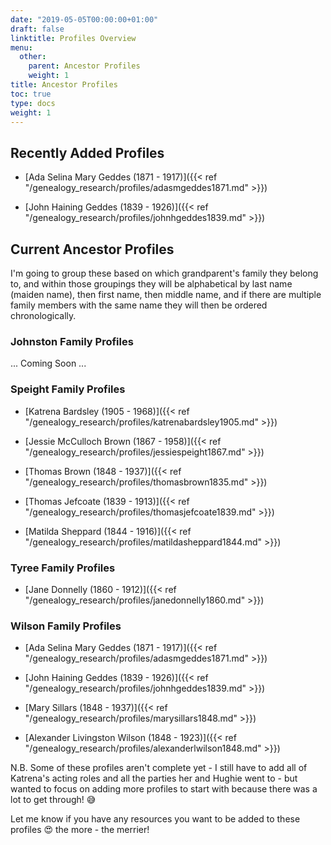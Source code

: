 ```yaml
---
date: "2019-05-05T00:00:00+01:00"
draft: false
linktitle: Profiles Overview
menu:
  other:
    parent: Ancestor Profiles
    weight: 1
title: Ancestor Profiles
toc: true
type: docs
weight: 1
---
```

## Recently Added Profiles

* [Ada Selina Mary Geddes (1871 - 1917)]({{< ref "/genealogy_research/profiles/adasmgeddes1871.md" >}})

* [John Haining Geddes (1839 - 1926)]({{< ref "/genealogy_research/profiles/johnhgeddes1839.md" >}})

## Current Ancestor Profiles
I'm going to group these based on which grandparent's family they belong to, and within those groupings they will be alphabetical by last name (maiden name), then first name, then middle name, and if there are multiple family members with the same name they will then be ordered chronologically.

### Johnston Family Profiles

... Coming Soon ...

### Speight Family Profiles

* [Katrena Bardsley (1905 - 1968)]({{< ref "/genealogy_research/profiles/katrenabardsley1905.md" >}})

* [Jessie McCulloch Brown (1867 - 1958)]({{< ref "/genealogy_research/profiles/jessiespeight1867.md" >}})

* [Thomas Brown (1848 - 1937)]({{< ref "/genealogy_research/profiles/thomasbrown1835.md" >}})

* [Thomas Jefcoate (1839 - 1913)]({{< ref "/genealogy_research/profiles/thomasjefcoate1839.md" >}})

* [Matilda Sheppard (1844 - 1916)]({{< ref "/genealogy_research/profiles/matildasheppard1844.md" >}})

### Tyree Family Profiles

* [Jane Donnelly (1860 - 1912)]({{< ref "/genealogy_research/profiles/janedonnelly1860.md" >}})

### Wilson Family Profiles

* [Ada Selina Mary Geddes (1871 - 1917)]({{< ref "/genealogy_research/profiles/adasmgeddes1871.md" >}})

* [John Haining Geddes (1839 - 1926)]({{< ref "/genealogy_research/profiles/johnhgeddes1839.md" >}})

* [Mary Sillars (1848 - 1937)]({{< ref "/genealogy_research/profiles/marysillars1848.md" >}})

* [Alexander Livingston Wilson (1848 - 1923)]({{< ref "/genealogy_research/profiles/alexanderlwilson1848.md" >}})


N.B. Some of these profiles aren't complete yet - I still have to add all of Katrena's acting roles and all the parties her and Hughie went to - but wanted to focus on adding more profiles to start with because there was a lot to get through! :sweat_smile:

Let me know if you have any resources you want to be added to these profiles :heart_eyes: the more - the merrier!


